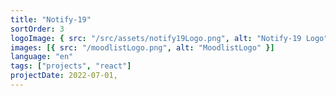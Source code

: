 ```yaml
---
title: "Notify-19"
sortOrder: 3
logoImage: { src: "/src/assets/notify19Logo.png", alt: "Notify-19 Logo" }
images: [{ src: "/moodlistLogo.png", alt: "MoodlistLogo" }]
language: "en"
tags: ["projects", "react"]
projectDate: 2022-07-01,
---
```

